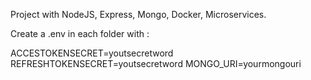 Project with NodeJS, Express, Mongo, Docker, Microservices.


Create a .env in each folder with :



ACCESTOKENSECRET=youtsecretword
REFRESHTOKENSECRET=youtsecretword
MONGO_URI=yourmongouri
